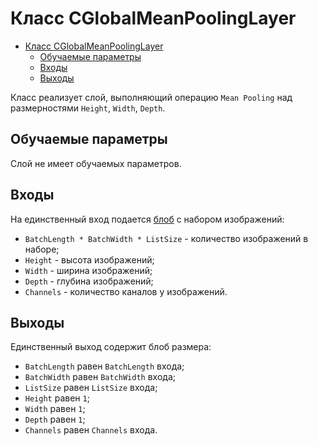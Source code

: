 # Класс CGlobalMeanPoolingLayer

<!-- TOC -->

- [Класс CGlobalMeanPoolingLayer](#класс-cglobalmeanpoolinglayer)
    - [Обучаемые параметры](#обучаемые-параметры)
    - [Входы](#входы)
    - [Выходы](#выходы)

<!-- /TOC -->

Класс реализует слой, выполняющий операцию `Mean Pooling` над размерностями `Height`, `Width`, `Depth`.

## Обучаемые параметры

Слой не имеет обучаемых параметров.

## Входы

На единственный вход подается [блоб](../DnnBlob.md) с набором изображений:

- `BatchLength * BatchWidth * ListSize` - количество изображений в наборе;
- `Height` - высота изображений;
- `Width` - ширина изображений;
- `Depth` - глубина изображений;
- `Channels` - количество каналов у изображений.

## Выходы

Единственный выход содержит блоб размера:

- `BatchLength` равен `BatchLength` входа;
- `BatchWidth` равен `BatchWidth` входа;
- `ListSize` равен `ListSize` входа;
- `Height` равен `1`;
- `Width` равен `1`;
- `Depth` равен `1`;
- `Channels` равен `Channels` входа.
